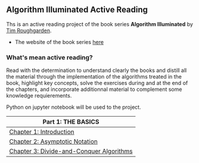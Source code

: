 ## Algorithm Illuminated Active Reading

Ths is an active reading project of the book series **Algorithm Illuminated** by [Tim Roughgarden](http://theory.stanford.edu/~tim/).

- The website of the book series [here](http://theory.stanford.edu/~tim/algorithmsilluminated.html)

### What's mean active reading?

Read with the determination to understand clearly the books and distill all the material through the implementation of the algorithms treated in the book, highlight key concepts, solve the exercises during and at the end of the chapters, and incorporate additionnal material to complement some knowledge requierements.

Python on jupyter notebook will be used to the project.

|Part 1: THE BASICS|
|---|
|[Chapter 1: Introduction]()|
|[Chapter 2: Asymptotic Notation]()|
|[Chapter 3: Divide-and-Conquer Algorithms]()|



